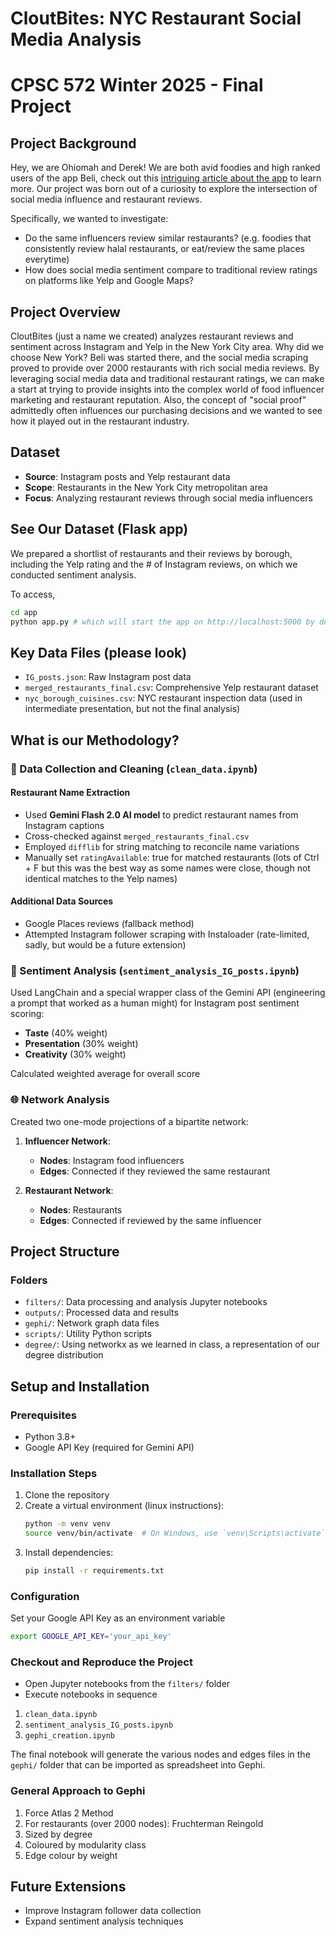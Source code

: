 # CloutBites: NYC Restaurant Social Media Analysis

# CPSC 572 Winter 2025 - Final Project

## Project Background

Hey, we are Ohiomah and Derek! We are both avid foodies and high ranked users of the app Beli, check out this [intriguing article about the app](https://www.oxfordstudent.com/2024/02/27/in-conversation-with-madeline-bryant/) to learn more. Our project was born out of a curiosity to explore the intersection of social media influence and restaurant reviews. 

Specifically, we wanted to investigate:
- Do the same influencers review similar restaurants? (e.g. foodies that consistently review halal restaurants, or eat/review the same places everytime)
- How does social media sentiment compare to traditional review ratings on platforms like Yelp and Google Maps?

## Project Overview

CloutBites (just a name we created) analyzes restaurant reviews and sentiment across Instagram and Yelp in the New York City area. Why did we choose New York? Beli was started there, and the social media scraping proved to provide over 2000 restaurants with rich social media reviews. By leveraging social media data and traditional restaurant ratings, we can make a start at trying to provide insights into the complex world of food influencer marketing and restaurant reputation. Also, the concept of "social proof" admittedly often influences our purchasing decisions and we wanted to see how it played out in the restaurant industry.

## Dataset

- **Source**: Instagram posts and Yelp restaurant data
- **Scope**: Restaurants in the New York City metropolitan area
- **Focus**: Analyzing restaurant reviews through social media influencers

## See Our Dataset (Flask app)
We prepared a shortlist of restaurants and their reviews by borough, including the Yelp rating and the # of Instagram reviews, on which we conducted sentiment analysis.

To access,
```bash
cd app
python app.py # which will start the app on http://localhost:5000 by default
```

## Key Data Files (please look)

- `IG_posts.json`: Raw Instagram post data
- `merged_restaurants_final.csv`: Comprehensive Yelp restaurant dataset
- `nyc_borough_cuisines.csv`: NYC restaurant inspection data (used in intermediate presentation, but not the final analysis)

## What is our Methodology?

### 🧹 Data Collection and Cleaning (`clean_data.ipynb`)

#### Restaurant Name Extraction
- Used **Gemini Flash 2.0 AI model** to predict restaurant names from Instagram captions
- Cross-checked against `merged_restaurants_final.csv`
- Employed `difflib` for string matching to reconcile name variations
- Manually set `ratingAvailable`: true for matched restaurants (lots of Ctrl + F but this was the best way as some names were close, though not identical matches to the Yelp names)

#### Additional Data Sources
- Google Places reviews (fallback method)
- Attempted Instagram follower scraping with Instaloader (rate-limited, sadly, but would be a future extension)

### 💬 Sentiment Analysis (`sentiment_analysis_IG_posts.ipynb`)

Used LangChain and a special wrapper class of the Gemini API (engineering a prompt that worked as a human might) for Instagram post sentiment scoring:
- **Taste** (40% weight)
- **Presentation** (30% weight)
- **Creativity** (30% weight)

Calculated weighted average for overall score

### 🌐 Network Analysis

Created two one-mode projections of a bipartite network:

1. **Influencer Network**: 
   - **Nodes**: Instagram food influencers
   - **Edges**: Connected if they reviewed the same restaurant

2. **Restaurant Network**:
   - **Nodes**: Restaurants
   - **Edges**: Connected if reviewed by the same influencer

## Project Structure

### Folders
- `filters/`: Data processing and analysis Jupyter notebooks
- `outputs/`: Processed data and results
- `gephi/`: Network graph data files
- `scripts/`: Utility Python scripts
- `degree/`: Using networkx as we learned in class, a representation of our degree distribution

## Setup and Installation

### Prerequisites
- Python 3.8+
- Google API Key (required for Gemini API)

### Installation Steps
1. Clone the repository
2. Create a virtual environment (linux instructions):
   ```bash
   python -m venv venv
   source venv/bin/activate  # On Windows, use `venv\Scripts\activate`
3. Install dependencies:
   ```bash
   pip install -r requirements.txt

### Configuration

Set your Google API Key as an environment variable

```bash
export GOOGLE_API_KEY='your_api_key'
```

### Checkout and Reproduce the Project

- Open Jupyter notebooks from the `filters/` folder
- Execute notebooks in sequence
1. `clean_data.ipynb`
2. `sentiment_analysis_IG_posts.ipynb`
3. `gephi_creation.ipynb`

The final notebook will generate the various nodes and edges files in the `gephi/` folder that can be imported as spreadsheet into Gephi.

### General Approach to Gephi

1. Force Atlas 2 Method
2. For restaurants (over 2000 nodes): Fruchterman Reingold
3. Sized by degree
4. Coloured by modularity class
5. Edge colour by weight

## Future Extensions
- Improve Instagram follower data collection
- Expand sentiment analysis techniques




